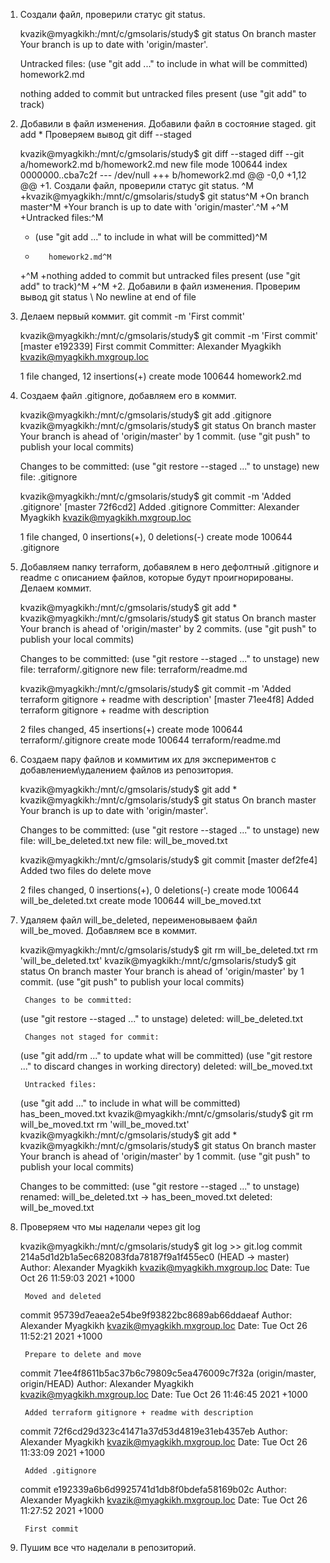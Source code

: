 1. Создали файл, проверили статус git status. 

	kvazik@myagkikh:/mnt/c/gmsolaris/study$ git status
	On branch master
	Your branch is up to date with 'origin/master'.

	Untracked files:
	(use "git add <file>..." to include in what will be committed)
			homework2.md

	nothing added to commit but untracked files present (use "git add" to track)

2. Добавили в файл изменения. Добавили файл в состояние staged. git add *
Проверяем вывод git diff --staged

	kvazik@myagkikh:/mnt/c/gmsolaris/study$ git diff --staged
	diff --git a/homework2.md b/homework2.md
	new file mode 100644
	index 0000000..cba7c2f
	--- /dev/null
	+++ b/homework2.md
	@@ -0,0 +1,12 @@
	+1. Создали файл, проверили статус git status. ^M
	+kvazik@myagkikh:/mnt/c/gmsolaris/study$ git status^M
	+On branch master^M
	+Your branch is up to date with 'origin/master'.^M
	+^M
	+Untracked files:^M
	+  (use "git add <file>..." to include in what will be committed)^M
	+        homework2.md^M
	+^M
	+nothing added to commit but untracked files present (use "git add" to track)^M
	+^M
	+2. Добавили в файл изменения. Проверим вывод git status
	\ No newline at end of file

3. Делаем первый коммит. git commit -m 'First commit'

	kvazik@myagkikh:/mnt/c/gmsolaris/study$ git commit -m 'First commit'
	[master e192339] First commit
	Committer: Alexander Myagkikh <kvazik@myagkikh.mxgroup.loc>

	1 file changed, 12 insertions(+)
	create mode 100644 homework2.md
	
4. Создаем файл .gitignore, добавляем его в коммит. 

	kvazik@myagkikh:/mnt/c/gmsolaris/study$ git add .gitignore
	kvazik@myagkikh:/mnt/c/gmsolaris/study$ git status
	On branch master
	Your branch is ahead of 'origin/master' by 1 commit.
	(use "git push" to publish your local commits)

	Changes to be committed:
	(use "git restore --staged <file>..." to unstage)
			new file:   .gitignore

	kvazik@myagkikh:/mnt/c/gmsolaris/study$ git commit -m 'Added .gitignore'
	[master 72f6cd2] Added .gitignore
	Committer: Alexander Myagkikh <kvazik@myagkikh.mxgroup.loc>
	
	1 file changed, 0 insertions(+), 0 deletions(-)
	create mode 100644 .gitignore
	
5. Добавляем папку terraform, добавялем в него дефолтный .gitignore и readme с описанием файлов, которые будут проигнорированы. Делаем коммит. 
	
	kvazik@myagkikh:/mnt/c/gmsolaris/study$ git add *
	kvazik@myagkikh:/mnt/c/gmsolaris/study$ git status
	On branch master
	Your branch is ahead of 'origin/master' by 2 commits.
	(use "git push" to publish your local commits)

	Changes to be committed:
	(use "git restore --staged <file>..." to unstage)
			new file:   terraform/.gitignore
			new file:   terraform/readme.md

	kvazik@myagkikh:/mnt/c/gmsolaris/study$ git commit -m 'Added terraform gitignore + readme with description'
	[master 71ee4f8] Added terraform gitignore + readme with description


	2 files changed, 45 insertions(+)
	create mode 100644 terraform/.gitignore
	create mode 100644 terraform/readme.md
	
6. Создаем пару файлов и коммитим их для экспериментов с добавлением\удалением файлов из репозитория.
	
	kvazik@myagkikh:/mnt/c/gmsolaris/study$ git add *
	kvazik@myagkikh:/mnt/c/gmsolaris/study$ git status
	On branch master
	Your branch is up to date with 'origin/master'.

	Changes to be committed:
	  (use "git restore --staged <file>..." to unstage)
			new file:   will_be_deleted.txt
			new file:   will_be_moved.txt

	kvazik@myagkikh:/mnt/c/gmsolaris/study$ git commit
	[master def2fe4] Added two files do delete move
	
	 2 files changed, 0 insertions(+), 0 deletions(-)
	 create mode 100644 will_be_deleted.txt
	 create mode 100644 will_be_moved.txt


7. Удаляем файл will_be_deleted, переименовываем файл will_be_moved. Добавляем все в коммит.
	
	kvazik@myagkikh:/mnt/c/gmsolaris/study$ git rm will_be_deleted.txt
	rm 'will_be_deleted.txt'
	kvazik@myagkikh:/mnt/c/gmsolaris/study$ git status
	On branch master
	Your branch is ahead of 'origin/master' by 1 commit.
	(use "git push" to publish your local commits)

		Changes to be committed:
	(use "git restore --staged <file>..." to unstage)
			deleted:    will_be_deleted.txt

		Changes not staged for commit:
	(use "git add/rm <file>..." to update what will be committed)
	(use "git restore <file>..." to discard changes in working directory)
			deleted:    will_be_moved.txt

		Untracked files:
	(use "git add <file>..." to include in what will be committed)
			has_been_moved.txt
	kvazik@myagkikh:/mnt/c/gmsolaris/study$ git rm will_be_moved.txt
	rm 'will_be_moved.txt'
	kvazik@myagkikh:/mnt/c/gmsolaris/study$ git add *
	kvazik@myagkikh:/mnt/c/gmsolaris/study$ git status
		On branch master
	Your branch is ahead of 'origin/master' by 1 commit.
	(use "git push" to publish your local commits)

	Changes to be committed:
	(use "git restore --staged <file>..." to unstage)
			renamed:    will_be_deleted.txt -> has_been_moved.txt
			deleted:    will_be_moved.txt
			
8. Проверяем что мы наделали через git log  

	kvazik@myagkikh:/mnt/c/gmsolaris/study$ git log >> git.log
	commit 214a5d1d2b1a5ec682083fda78187f9a1f455ec0 (HEAD -> master)
	Author: Alexander Myagkikh <kvazik@myagkikh.mxgroup.loc>
	Date:   Tue Oct 26 11:59:03 2021 +1000

		Moved and deleted

	commit 95739d7eaea2e54be9f93822bc8689ab66ddaeaf
	Author: Alexander Myagkikh <kvazik@myagkikh.mxgroup.loc>
	Date:   Tue Oct 26 11:52:21 2021 +1000

		Prepare to delete and move

	commit 71ee4f8611b5ac37b6c79809c5ea476009c7f32a (origin/master, origin/HEAD)
	Author: Alexander Myagkikh <kvazik@myagkikh.mxgroup.loc>
	Date:   Tue Oct 26 11:46:45 2021 +1000

		Added terraform gitignore + readme with description

	commit 72f6cd29d323c41471a37d53d4819e31eb4357eb
	Author: Alexander Myagkikh <kvazik@myagkikh.mxgroup.loc>
	Date:   Tue Oct 26 11:33:09 2021 +1000

		Added .gitignore

	commit e192339a6b6d9925741d1db8f0bdefa58169b02c
	Author: Alexander Myagkikh <kvazik@myagkikh.mxgroup.loc>
	Date:   Tue Oct 26 11:27:52 2021 +1000

		First commit
		
9. Пушим все что наделали в репозиторий. 